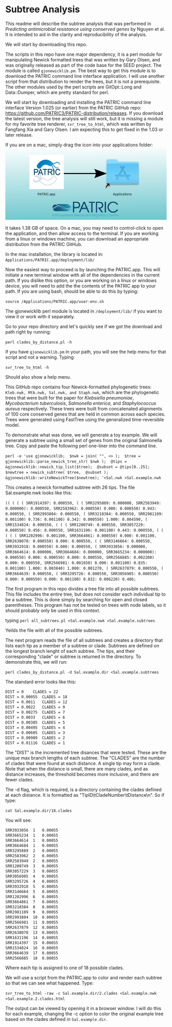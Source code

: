 # Subtree Analysis
This readme will describe the subtree analysis that was performed in *Predicting antimicrobial resistance using conserved genes* by Nguyen et al.  It is intended to aid in the clarity and reproducibility of the analysis. 

We will start by downloading this repo. 

The scripts in this repo have one major dependency, it is a perl module for manipulating Newick formatted trees that was written by Gary Olsen, and was originally released as part of the code base for the SEED project. The module is called ```gjonewicklib.pm```.  The best way to get this module is to download the PATRIC command line interface application. I will use another script from that distribution to render the trees, but it is not a prerequisite. The other modules used by the perl scripts are GitOpt::Long and Data::Dumper, which are pretty standard for perl.

We will start by downloading and installing the PATRIC command line interface Version 1.025 (or earlier) from the PATRIC GitHub repo:  https://github.com/PATRIC3/PATRIC-distribution/releases.  If you download the latest version, the tree analysis will still work, but it is missing a module for my favorite tree renderer, ```svr_tree_to_html```, which was written by Fangfang Xia and Gary Olsen. I am expecting this to get fixed in the 1.03 or later release. 

If you are on a mac, simply drag the icon into your applications folder:
![PATRIC](https://github.com/jimdavis1/Subtree-Analysis/blob/0b00e64ae8ae3abd9766c47a26697f1258682ffe/patric.png)

It takes 1.38 GB of space.  On a mac, you may need to control-click to open the application, and then allow access to the terminal.  If you are working from a linux or windows machine, you can download an appropriate distribution from the PATRIC GitHub. 

In the mac installation, the library is located in:
```Applications/PATRIC.app/deployment/lib/```

Now the easiest way to proceed is by launching the PATRIC.app.  This will initiate a new terminal window with all of the dependencies in the current path.  If you dislike this option, or you are working on a linux or windows device, you will need to add the the contents of the PATRIC app to your path. If you are using bash, should be able to do this by typing:
  
```source /Applications/PATRIC.app/user-env.sh```

The gjonewicklib perl module is located in ```/deployment/lib/``` if you want to view it or work with it separately. 

Go to your repo directory and let's quickly see if we got the download and path right by running:
  
```perl clades_by_distance.pl -h```

If you have ```gjonewicklib.pm``` in your path, you will see the help menu for that script and not a warning.
Typing:
  
```svr_tree_to_html -h```
  
Should also show a help menu. 

This GitHub repo contains four Newick-formatted phylogenetic trees: ```Kleb.nwk, Mtb.nwk, Sal.nwk, and Staph.nwk```, which are the phylogenetic trees that were built for the paper for *Klebsiella pneumoniae*, *Mycobacterium tuberculosis*, *Salmonella enterica*, and *Staphylococcus aureus* respectively.  These trees were built from concatenated alignments of 100 core conserved genes that are held in common across each species.  Trees were generated using FastTree using the generalized time-reversible model.

To demonstrate what was done, we will generate a toy example.  We will generate a subtree using a small set of genes from the original Salmonella tree.  Copy and paste the following perl one-liner into the command line.  

```perl -e 'use gjonewicklib;  $nwk = join( "", <> );  $tree = gjonewicklib::parse_newick_tree_str( $nwk );  @tips = &gjonewicklib::newick_tip_list($tree);  @subset = @tips[0..25];  $newtree = newick_subtree( $tree,  @subset ); &gjonewicklib::writeNewickTree($newtree); '<Sal.nwk >Sal.example.nwk```

This creates a newick formatted subtree with 26 tips.  The file Sal.example.nwk looks like this:
  
```(( ( ( ( SRR1914397: 0.000550, ( ( SRR3295889: 0.000000, SRR2583949: 0.000000): 0.000550, SRR2583962: 0.000550) 0.000: 0.000550) 0.943: 0.000550, ( SRR2993804: 0.000550, ( SRR3210384: 0.000550, SRR2981109: 0.001100) 0.736: 0.001100) 0.342: 0.000550) 1.000: 0.004590, ( SRR1534824: 0.000550, ( ( ( SRR1200749: 0.000550, SRR3057229: 0.000550) 0.456: 0.000550, SRR1631196: 0.001100) 0.443: 0.000550, ( ( ( ( ( SRR1202996: 0.001100, SRR3664861: 0.000550) 0.000: 0.001100, SRR2638070: 0.000550) 0.000: 0.000550, ( ( SRR3146664: 0.000550, SRR3932918: 0.000550) 0.000: 0.000550, ( SRR3933056: 0.000000, SRR3664614: 0.000000, SRR3664684: 0.000000, SRR3665234: 0.000000): 0.000550) 0.000: 0.000550) 0.000: 0.000550, SRR2566885: 0.002200) 0.000: 0.000550, SRR2566981: 0.001650) 0.000: 0.001100) 0.835: 0.001100) 1.000: 0.003840) 1.000: 0.001270, ( SRR2637879: 0.000550, ( SRR3664639: 0.000550, ( SRR3295726: 0.000550, SRR3056905: 0.000550) 0.000: 0.000550) 0.000: 0.001100) 0.832: 0.006220) 0.486;```
  
The first program in this repo divides a tree file into all possible subtrees. This file includes the entire tree, but does not consider each individual tip to be a subtree.  This is done simply by searching for open and closed parentheses.  This program has not be tested on trees with node labels, so it should probably only be used in this context. 

typing 
```perl all_subtrees.pl <Sal.example.nwk >Sal.example.subtrees```

Yeilds the file with all of the possible subtrees.  
  
The next program reads the file of all subtrees and creates a directory that lists each tip as a member of a subtree or clade.  Subtrees are defined on the longest branch lenght of each subtree. The tips, and their corresponding  "clade" or subtree is returned in the directory.  To demonstrate this, we will run:
  
```perl clades_by_distance.pl -d Sal.example.dir <Sal.example.subtrees```

The standard error looks like this:
```
DIST = 0	CLADES = 22
DIST = 0.00055	CLADES = 18
DIST = 0.0011	CLADES = 12
DIST = 0.0022	CLADES = 9
DIST = 0.00275	CLADES = 7
DIST = 0.0033	CLADES = 6
DIST = 0.00385	CLADES = 5
DIST = 0.00495	CLADES = 4
DIST = 0.00605	CLADES = 3
DIST = 0.00989	CLADES = 2
DIST = 0.01116	CLADES = 1
```

The "DIST" is the incremented tree disances that were tested. These are the unique max branch lengths of each subtree. The "CLADES" are the number of clades that were found at each distance.  A single tip may form a clade.  Note that when the distance is small, there are many clades, and as distance increases, the threshold becomes more inclusive, and there are fewer clades.

The -d flag, which is required, is a directory containing the clades defined at each distance.  It is formatted as "TipID\tCladeNumber\tDistance\n".  So if type:

```cat Sal.example.dir/18.clades```
  
You will see:
 
```
SRR3933056	1	0.00055
SRR3665234	1	0.00055
SRR3664614	1	0.00055
SRR3664684	1	0.00055
SRR3295889	2	0.00055
SRR2583962	2	0.00055
SRR2583949	2	0.00055
SRR1200749	3	0.00055
SRR3057229	3	0.00055
SRR3056905	4	0.00055
SRR3295726	4	0.00055
SRR3932918	5	0.00055
SRR3146664	5	0.00055
SRR1202996	6	0.00055
SRR3664861	7	0.00055
SRR3210384	8	0.00055
SRR2981109	9	0.00055
SRR2993804	10	0.00055
SRR2566981	11	0.00055
SRR2637879	12	0.00055
SRR2638070	13	0.00055
SRR1631196	14	0.00055
SRR1914397	15	0.00055
SRR1534824	16	0.00055
SRR3664639	17	0.00055
SRR2566885	18	0.00055
```

Where each tip is assigned to one of 18 possible clades. 

We will use a script from the PATRIC.app to color and render each subtree so that we can see what happened.  Type:  
  
```svr_tree_to_html -raw -c Sal.example.dir/2.clades <Sal.example.nwk >Sal.example.2.clades.html```

The output can be viewed by opening it in a browser window. I will do this for each example, changing the -c option to color the original example tree based on the clades defined in ```Sal.example.dir```.




